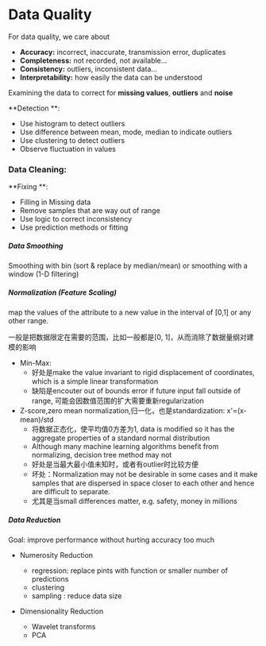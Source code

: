 # Data Quality

For data quality, we care about 


* **Accuracy:** incorrect, inaccurate, transmission error, duplicates
* **Completeness:** not recorded, not available...
* **Consistency:** outliers, inconsistent data...
* **Interpretability:** how easily the data can be understood

Examining the data to correct for **missing values**, **outliers** and **noise**

  **Detection **:
  
- Use histogram to detect outliers
- Use difference between mean, mode, median to indicate outliers
- Use clustering to detect outliers
- Observe fluctuation in values


### Data Cleaning: 

 **Fixing **:
 
- Filling in Missing data
- Remove samples that are way out of range
- Use logic to  correct inconsistency
- Use prediction methods or fitting

##### Data Smoothing

Smoothing with bin (sort & replace by median/mean) or smoothing with a window (1-D filtering)



##### Normalization (Feature Scaling)
map the values of the attribute to a new value in the interval of [0,1] or any other range.

一般是把数据限定在需要的范围，比如一般都是[0, 1]，从而消除了数据量纲对建模的影响

- Min-Max:
  + 好处是make the value invariant to rigid displacement of coordinates, which is a simple linear transformation
  + 缺陷是encouter out of bounds error if future input fall outside of range, 可能会因数值范围的扩大需要重新regularization
- Z-score,zero mean normalization,归一化，也是standardization: x'=(x-mean)/std
  + 将数据正态化，使平均值0方差为1, data is modified so it has the aggregate properties of a standard normal distribution
  + Although many machine learning algorithms benefit from normalizing, decision tree method may not
  + 好处是当最大最小值未知时，或者有outlier时比较方便
  + 坏处：Normalization may not be desirable in some cases and it make samples that are dispersed in space closer to each other and hence are difficult to separate.
  + 尤其是当small differences matter, e.g. safety, money in millions
 

##### Data Reduction

Goal: improve performance without hurting accuracy too much

* Numerosity Reduction
  - regression: replace pints with function or smaller number of predictions
  - clustering
  - sampling : reduce data size
  
* Dimensionality Reduction
  - Wavelet transforms
  - PCA
  





